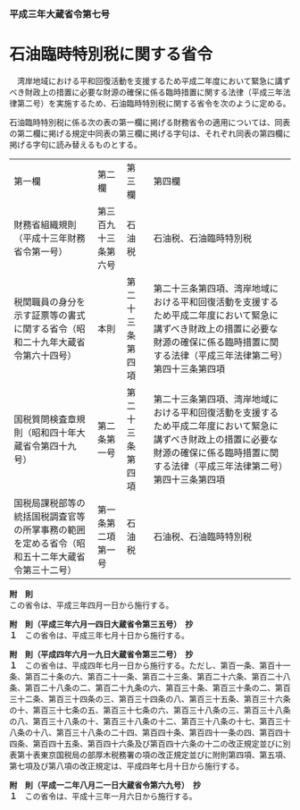 ### 平成三年大蔵省令第七号  
# 石油臨時特別税に関する省令  
　湾岸地域における平和回復活動を支援するため平成二年度において緊急に講ずべき財政上の措置に必要な財源の確保に係る臨時措置に関する法律（平成三年法律第二号）を実施するため、石油臨時特別税に関する省令を次のように定める。  
  
石油臨時特別税に係る次の表の第一欄に掲げる財務省令の適用については、同表の第二欄に掲げる規定中同表の第三欄に掲げる字句は、それぞれ同表の第四欄に掲げる字句に読み替えるものとする。  

|||||  
| --- | --- | --- | --- |  
|第一欄|第二欄|第三欄|第四欄|  
|財務省組織規則（平成十三年財務省令第一号）|第三百九十三条第六号|石油税|石油税、石油臨時特別税|  
|税関職員の身分を示す証票等の書式に関する省令（昭和二十九年大蔵省令第六十四号）|本則|第二十三条第四項|第二十三条第四項、湾岸地域における平和回復活動を支援するため平成二年度において緊急に講ずべき財政上の措置に必要な財源の確保に係る臨時措置に関する法律（平成三年法律第二号）第四十三条第四項|  
|国税質問検査章規則（昭和四十年大蔵省令第四十九号）|第二条第一号|第二十三条第四項|第二十三条第四項、湾岸地域における平和回復活動を支援するため平成二年度において緊急に講ずべき財政上の措置に必要な財源の確保に係る臨時措置に関する法律（平成三年法律第二号）第四十三条第四項|  
|国税局課税部等の統括国税調査官等の所掌事務の範囲を定める省令（昭和五十二年大蔵省令第三十二号）|第一条第二項第一号|石油税|石油税、石油臨時特別税|  
  
  
**附　則**  
この省令は、平成三年四月一日から施行する。  
  
**附　則（平成三年六月一四日大蔵省令第三五号）　抄**  
**１**　この省令は、平成三年七月十日から施行する。  
  
**附　則（平成四年六月一九日大蔵省令第三二号）　抄**  
**１**　この省令は、平成四年七月一日から施行する。ただし、第百一条、第百十一条、第百二十条の六、第百二十一条、第百二十三条、第百二十六条、第百二十八条、第百二十八条の二、第百二十九条の六、第百三十条、第百三十条の二、第百三十二条、第百三十四条の三、第百三十四条の八、第百三十五条、第百三十六条の十、第百三十七条の五、第百三十七条の六、第百三十八条の三、第百三十八条の八、第百三十八条の十、第百三十八条の十二、第百三十八条の十七、第百三十八条の十八、第百三十八条の二十四、第百四十条、第百四十一条の四、第百四十四条、第百四十五条、第百四十六条及び第百四十六条の十二の改正規定並びに別表第十表東京国税局の部厚木税務署の項の改正規定並びに附則第四項、第五項、第七項及び第八項の改正規定は、平成四年七月十日から施行する。  
  
**附　則（平成一二年八月二一日大蔵省令第六九号）　抄**  
**１**　この省令は、平成十三年一月六日から施行する。  
  
